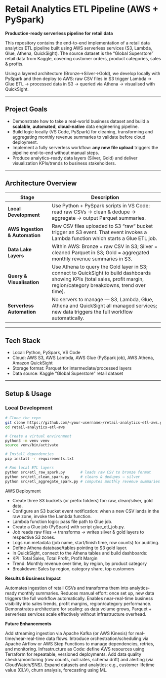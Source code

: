 # Retail Analytics ETL Pipeline (AWS + PySpark)  
**Production-ready serverless pipeline for retail data**  
  
This repository contains the end-to-end implementation of a retail data analytics ETL pipeline built using AWS serverless services (S3, Lambda, Glue, Athena, QuickSight). The source dataset is the “Global Superstore” retail data from Kaggle, covering customer orders, product categories, sales & profits.  

Using a layered architecture (Bronze→Silver→Gold), we develop locally with PySpark and then deploy to AWS: raw CSV files in S3 trigger Lambda → Glue ETL → processed data in S3 → queried via Athena → visualised with QuickSight.  
  
---

## Project Goals  
- Demonstrate how to take a real-world business dataset and build a **scalable**, **automated**, **cloud-native** data engineering pipeline.  
- Build logic locally (VS Code, PySpark) for cleaning, transforming and aggregating monthly revenue summaries to validate before cloud deployment.  
- Implement a fully serverless workflow: **any new file upload** triggers the pipeline end-to-end without manual steps.  
- Produce analytics-ready data layers (Silver, Gold) and deliver visualization KPIs/trends to business stakeholders.  

---

## Architecture Overview  

| Stage | Description |
|-------|-------------|
| **Local Development** | Use Python + PySpark scripts in VS Code: read raw CSVs → clean & dedupe → aggregate → output Parquet summaries. |
| **AWS Ingestion & Automation** | Raw CSV files uploaded to S3 “raw” bucket trigger an S3 event. That event invokes a Lambda function which starts a Glue ETL job. |
| **Data Lake Layers** | Within AWS: Bronze = raw CSV in S3; Silver = cleaned Parquet in S3; Gold = aggregated monthly revenue summaries in S3. |
| **Query & Visualisation** | Use Athena to query the Gold layer in S3; connect to QuickSight to build dashboards showing KPIs (total sales, profit margin, region/category breakdowns, trend over time). |
| **Serverless Automation** | No servers to manage — S3, Lambda, Glue, Athena and QuickSight all managed services; new data triggers the full workflow automatically. |

---

## Tech Stack  
- Local: Python, PySpark, VS Code  
- Cloud: AWS S3, AWS Lambda, AWS Glue (PySpark job), AWS Athena, Amazon QuickSight  
- Storage format: Parquet for intermediate/processed layers  
- Data source: Kaggle “Global Superstore” retail dataset  

---

## Setup & Usage  

### Local Development  
```bash
# Clone the repo
git clone https://github.com/<your-username>/retail-analytics-etl-aws.git
cd retail-analytics-etl-aws

# Create a virtual environment
python3 -m venv venv
source venv/bin/activate

# Install dependencies
pip install -r requirements.txt

# Run local ETL layers
python src/etl_raw_spark.py       # loads raw CSV to bronze format
python src/etl_clean_spark.py     # cleans & dedupes → silver
python src/etl_aggregate_spark.py # computes monthly revenue summaries → gold
```

AWS Deployment

- Create three S3 buckets (or prefix folders) for: raw, clean/silver, gold data.
- Configure an S3 bucket event notification: when a new CSV lands in the raw zone, invoke the Lambda function.
- Lambda function logic: pass file path to Glue job.
- Create a Glue job (PySpark) with script glue_etl_job.py.
- Job reads raw files → transforms → writes silver & gold layers to respective S3 zones.
- Logs run metadata (job name, start/finish time, row counts) for auditing.
- Define Athena database/tables pointing to S3 gold layer.
- In QuickSight, connect to the Athena tables and build dashboards:
- KPI: Total Sales, Total Profit, Profit Margin
- Trend: Monthly revenue over time, by region, by product category
- Breakdown: Sales by region, category share, top customers

**Results & Business Impact**

Automates ingestion of retail CSVs and transforms them into analytics-ready monthly summaries.
Reduces manual effort: once set up, new data triggers the full workflow automatically.
Enables near-real-time business visibility into sales trends, profit margins, region/category performance.
Demonstrates architecture for scaling: as data volume grows, Parquet + serverless services scale effectively without infrastructure overhead.

**Future Enhancements**

Add streaming ingestion via Apache Kafka (or AWS Kinesis) for real-time/near-real-time data flows.
Introduce orchestration/scheduling via Apache Airflow or AWS Step Functions to manage dependencies, retries, and monitoring.
Infrastructure as Code: define AWS resources using Terraform for repeatable, versioned deployments.
Add data quality checks/monitoring (row counts, null rates, schema drift) and alerting (via CloudWatch/SNS).
Expand datasets and analytics: e.g., customer lifetime value (CLV), churn analysis, forecasting using ML.
